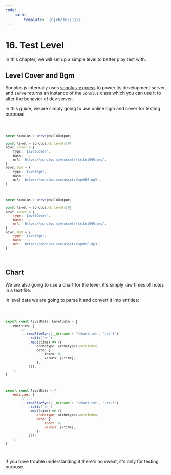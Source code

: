 ```yaml
---
code:
    path:
        template: '{0}ch/16/{1}/|'
---
```


# 16. Test Level

In this chapter, we will set up a simple level to better play test with.

## Level Cover and Bgm

Sonolus.js internally uses [sonolus-express](https://github.com/NonSpicyBurrito/sonolus-express) to power its development server, and `serve` returns an instance of the `Sonolus` class which you can use it to alter the behavior of dev server.

In this guide, we are simply going to use online bgm and cover for testing purpose:

<Code pathTemplate="{0}src/serve.{2}">

```ts
const sonolus = serve(buildOutput)

const level = sonolus.db.levels[0]
level.cover = {
    type: 'LevelCover',
    hash: '',
    url: 'https://sonolus.com/assets/jacket066.png',
}
level.bgm = {
    type: 'LevelBgm',
    hash: '',
    url: 'https://sonolus.com/assets/bgm066.mp3',
}
```

```js
const sonolus = serve(buildOutput)

const level = sonolus.db.levels[0]
level.cover = {
    type: 'LevelCover',
    hash: '',
    url: 'https://sonolus.com/assets/jacket066.png',
}
level.bgm = {
    type: 'LevelBgm',
    hash: '',
    url: 'https://sonolus.com/assets/bgm066.mp3',
}
```

</Code>

## Chart

We are also going to use a chart for the level, it's simply raw times of notes in a text file.

In level data we are going to parse it and convert it into entities:

<Code pathTemplate="{0}src/level/data/index.{2}">

```ts
export const levelData: LevelData = {
    entities: [
        // ...
        ...readFileSync(__dirname + '/chart.txt', 'utf-8')
            .split('\n')
            .map((time) => ({
                archetype: archetypes.noteIndex,
                data: {
                    index: 0,
                    values: [+time],
                },
            })),
    ],
}
```

```js
export const levelData = {
    entities: [
        // ...
        ...readFileSync(__dirname + '/chart.txt', 'utf-8')
            .split('\n')
            .map((time) => ({
                archetype: archetypes.noteIndex,
                data: {
                    index: 0,
                    values: [+time],
                },
            })),
    ],
}
```

</Code>

If you have trouble understanding it there's no sweat, it's only for testing purpose.
